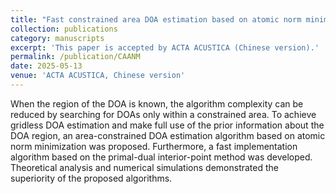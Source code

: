 ```yaml
---
title: "Fast constrained area DOA estimation based on atomic norm minimization (in Chinese)"
collection: publications
category: manuscripts
excerpt: 'This paper is accepted by ACTA ACUSTICA (Chinese version).'
permalink: /publication/CAANM
date: 2025-05-13
venue: 'ACTA ACUSTICA, Chinese version'
---
```


When the region of the DOA is known, the algorithm complexity can be reduced by searching for DOAs only within a constrained area. To achieve gridless DOA estimation and make full use of the prior information about the DOA region, an area-constrained DOA estimation algorithm based on atomic norm minimization was proposed. Furthermore, a fast implementation algorithm based on the primal-dual interior-point method was developed. Theoretical analysis and numerical simulations demonstrated the superiority of the proposed algorithms.
